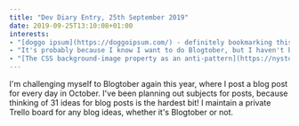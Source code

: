 ```yaml
---
title: "Dev Diary Entry, 25th September 2019"
date: 2019-09-25T13:10:08+01:00
interests:
- "[doggo ipsum](https://doggoipsum.com/) - definitely bookmarking this for the next time I need placeholder text"
- "It's probably because I know I want to do Blogtober, but I haven't been motivated to blog recently. Instagram has also taken a back seat. Which is all fine because it's normal to have peaks and troughs in motivation for hobbies"
- "[The CSS background-image property as an anti-pattern](https://nystudio107.com/blog/the-css-background-image-property-as-an-anti-pattern) - I bookmarked this a while ago and since I don't post Dev Diary entries very regularly at the moment, I can't remember why! Still a good lesson though."
---
```


I'm challenging myself to Blogtober again this year, where I post a blog post for every day in October. I've been planning out subjects for posts, because thinking of 31 ideas for blog posts is the hardest bit! I maintain a private Trello board for any blog ideas, whether it's Blogtober or not.
